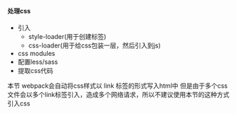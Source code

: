 #### 处理css
- 引入
    + style-loader(用于创建标签)
    + css-loader(用于给css包装一层，然后引入到js)
- css modules
- 配置less/sass
- 提取css代码


本节 webpack会自动将css样式以 link 标签的形式写入html中
但是由于多个css文件会以多个link标签引入，造成多个网络请求，所以不建议使用本节的这种方式引入css